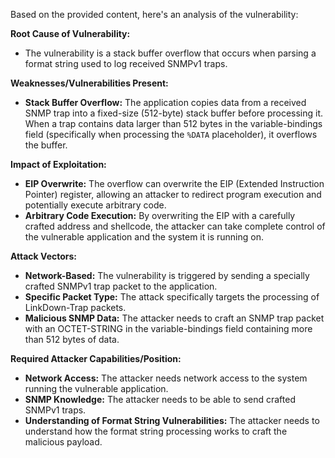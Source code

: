 Based on the provided content, here's an analysis of the vulnerability:

**Root Cause of Vulnerability:**
- The vulnerability is a stack buffer overflow that occurs when parsing a format string used to log received SNMPv1 traps.

**Weaknesses/Vulnerabilities Present:**
- **Stack Buffer Overflow:** The application copies data from a received SNMP trap into a fixed-size (512-byte) stack buffer before processing it. When a trap contains data larger than 512 bytes in the variable-bindings field (specifically when processing the `%DATA` placeholder), it overflows the buffer.

**Impact of Exploitation:**
- **EIP Overwrite:** The overflow can overwrite the EIP (Extended Instruction Pointer) register, allowing an attacker to redirect program execution and potentially execute arbitrary code.
- **Arbitrary Code Execution:** By overwriting the EIP with a carefully crafted address and shellcode, the attacker can take complete control of the vulnerable application and the system it is running on.

**Attack Vectors:**
- **Network-Based:** The vulnerability is triggered by sending a specially crafted SNMPv1 trap packet to the application.
- **Specific Packet Type:** The attack specifically targets the processing of LinkDown-Trap packets.
- **Malicious SNMP Data:** The attacker needs to craft an SNMP trap packet with an OCTET-STRING in the variable-bindings field containing more than 512 bytes of data.

**Required Attacker Capabilities/Position:**
- **Network Access:** The attacker needs network access to the system running the vulnerable application.
- **SNMP Knowledge:** The attacker needs to be able to send crafted SNMPv1 traps.
- **Understanding of Format String Vulnerabilities:** The attacker needs to understand how the format string processing works to craft the malicious payload.